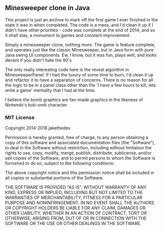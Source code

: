 ## Minesweeper clone in Java

This project is just an archive to mark off the first
game I ever finished in the state it was in when
completed. The code is a mess, and I'd clean it up if
I didn't have other priorities - code was complete at
the end of 2014, and so it shall stay, a monument to
games and constant improvement

Simply a minesweeper clone, nothing more. The game is
feature complete, and operates just like the classic
Minesweeper, but in Java form with pure Java swing
UI components. Ew, I know, but it was fun, plays well,
and looks decent if you didn't hate the 90's

The only really interesting code here is the reveal
algorithm in MinesweeperPanel. If I had the luxury of
some time to burn, I'd clean it up and refactor it
to have a separation of concerns. There is no reason
for all the logic to be in a panel class other than
the 'I have a few hours to kill, lets write a game'
mentality that I had at the time.

I believe the bomb graphics are fan-made graphics in
the likeness of Nintendo's bob-omb character.

### MIT License

Copyright 2014-2018 jakethedev

Permission is hereby granted, free of charge, to any person obtaining a copy of this software and associated documentation files (the "Software"), to deal in the Software without restriction, including without limitation the rights to use, copy, modify, merge, publish, distribute, sublicense, and/or sell copies of the Software, and to permit persons to whom the Software is furnished to do so, subject to the following conditions:

The above copyright notice and this permission notice shall be included in all copies or substantial portions of the Software.

THE SOFTWARE IS PROVIDED "AS IS", WITHOUT WARRANTY OF ANY KIND, EXPRESS OR IMPLIED, INCLUDING BUT NOT LIMITED TO THE WARRANTIES OF MERCHANTABILITY, FITNESS FOR A PARTICULAR PURPOSE AND NONINFRINGEMENT. IN NO EVENT SHALL THE AUTHORS OR COPYRIGHT HOLDERS BE LIABLE FOR ANY CLAIM, DAMAGES OR OTHER LIABILITY, WHETHER IN AN ACTION OF CONTRACT, TORT OR OTHERWISE, ARISING FROM, OUT OF OR IN CONNECTION WITH THE SOFTWARE OR THE USE OR OTHER DEALINGS IN THE SOFTWARE.
